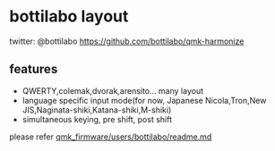 # bottilabo layout
 twitter: @bottilabo
 https://github.com/bottilabo/qmk-harmonize
 
## features
- QWERTY,colemak,dvorak,arensito... many layout
- language specific input mode(for now, Japanese Nicola,Tron,New JIS,Naginata-shiki,Katana-shiki,M-shiki)
- simultaneous keying, pre shift, post shift

please refer [qmk_firmware/users/bottilabo/readme.md](../../../../users/bottilabo/readme.md)


